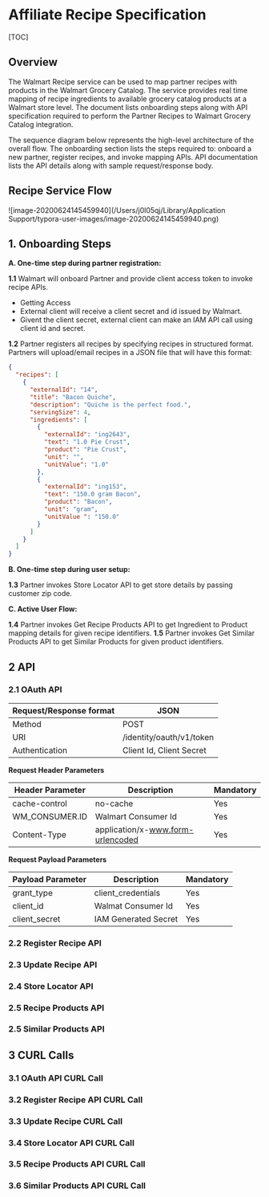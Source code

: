 # Affiliate Recipe Specification

[TOC]

## Overview

The Walmart Recipe service can be used to map partner recipes with products in the Walmart Grocery Catalog. The service provides real time mapping of recipe ingredients to available grocery catalog products at a Walmart store level. The document lists onboarding steps along with API specification required to perform the Partner Recipes to Walmart Grocery Catalog integration.

The sequence diagram below represents the high-level architecture of the overall flow. The onboarding section lists the steps required to: onboard a new partner, register recipes, and invoke mapping APIs. API documentation lists the API details along with sample request/response body.

## Recipe Service Flow

![image-20200624145459940](/Users/j0l05qj/Library/Application Support/typora-user-images/image-20200624145459940.png)


## 1. Onboarding Steps

**A. One-time step during partner registration:**

   **1.1** Walmart will onboard Partner and provide client access token to invoke recipe APIs.

   - Getting Access
   - External client will receive a client secret and id issued by Walmart. 
   - Givent the client secret, external client can make an IAM API call using client id and secret.

   **1.2** Partner registers all recipes by specifying recipes in structured format. Partners will upload/email recipes in a JSON file that will have this format:

```json
{
  "recipes": [
    {
      "externalId": "14",
      "title": "Bacon Quiche",
      "description": "Quiche is the perfect food.",
      "servingSize": 4,
      "ingredients": [
        {
          "externalId": "ing2643",
          "text": "1.0 Pie Crust",
          "product": "Pie Crust",
          "unit": "",
          "unitValue": "1.0"
        },
        {
          "externalId": "ing153",
          "text": "150.0 gram Bacon",
          "product": "Bacon",
          "unit": "gram",
          "unitValue ": "150.0"
        }
      ]
    }
  ]
}
```

**B. One-time step during user setup:**

   **1.3** Partner invokes Store Locator API to get store details by passing customer zip code.

**C. Active User Flow:**

   **1.4** Partner invokes Get Recipe Products API to get Ingredient to Product mapping details for given recipe identifiers.
   **1.5** Partner invokes Get Similar Products API to get Similar Products for given product identifiers.

## 2 API

### 2.1 OAuth API

| Request/Response format | JSON                     |
| ----------------------- | ------------------------ |
| Method                  | POST                     |
| URI                     | /identity/oauth/v1/token |
| Authentication          | Client Id, Client Secret |

**Request Header Parameters**

| Header Parameter | Description                       | Mandatory |
| ---------------- | --------------------------------- | --------- |
| cache-control    | no-cache                          | Yes       |
| WM_CONSUMER.ID   | Walmart Consumer Id               | Yes       |
| Content-Type     | application/x-www.form-urlencoded | Yes       |

**Request Payload Parameters**

| Payload Parameter | Description          | Mandatory |
| ----------------- | -------------------- | --------- |
| grant_type        | client_credentials   | Yes       |
| client_id         | Walmat Consumer Id   | Yes       |
| client_secret     | IAM Generated Secret | Yes       |



### 2.2 Register Recipe API

### 2.3 Update Recipe API

### 2.4 Store Locator API

### 2.5 Recipe Products API

### 2.5 Similar Products API

## 3 CURL Calls

### 3.1 OAuth API CURL Call

### 3.2 Register Recipe API CURL Call

### 3.3 Update Recipe CURL Call

### 3.4 Store Locator API CURL Call

### 3.5 Recipe Products API CURL Call

### 3.6 Similar Products API CURL Call





